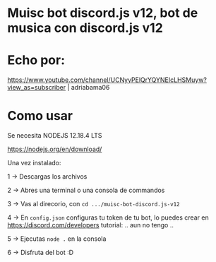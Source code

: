 # Muisc bot discord.js v12, bot de musica con discord.js v12

# Echo por:
https://www.youtube.com/channel/UCNyyPElQrYQYNEIcLHSMuyw?view_as=subscriber | adriabama06

# Como usar
Se necesita NODEJS 12.18.4 LTS

https://nodejs.org/en/download/

Una vez instalado:

1 -> Descargas los archivos

2 -> Abres una terminal o una consola de commandos

3 -> Vas al direcorio, con `cd .../muisc-bot-discord.js-v12`

4 -> En `config.json` configuras tu token de tu bot, lo puedes crear en https://discord.com/developers tutorial: .. aun no tengo ..

5 -> Ejecutas `node .` en la consola

6 -> Disfruta del bot :D
